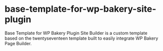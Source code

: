 # base-template-for-wp-bakery-site-plugin
Base Template for WP Bakery Plugin Site Builder is a custom template based on the twentyseventeen template built to easily integrate WP Bakery Page Builder.
